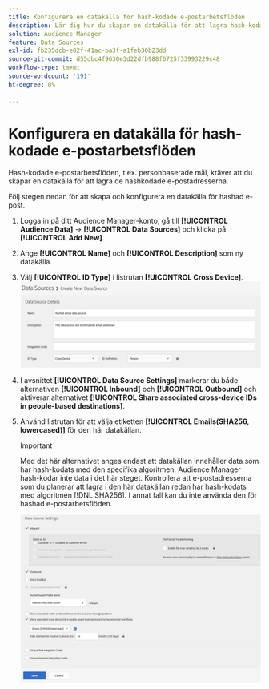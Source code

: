 ```yaml
---
title: Konfigurera en datakälla för hash-kodade e-postarbetsflöden
description: Lär dig hur du skapar en datakälla för att lagra hash-kodade e-postmeddelanden för hash-kodade e-postarbetsflöden.
solution: Audience Manager
feature: Data Sources
exl-id: fb235dcb-e02f-41ac-ba3f-a1feb30b23dd
source-git-commit: d55dbc4f9630e3d22dfb988f6725f33993229c48
workflow-type: tm+mt
source-wordcount: '191'
ht-degree: 0%

---
```


# Konfigurera en datakälla för hash-kodade e-postarbetsflöden

Hash-kodade e-postarbetsflöden, t.ex. personbaserade mål, kräver att du skapar en datakälla för att lagra de hashkodade e-postadresserna.

Följ stegen nedan för att skapa och konfigurera en datakälla för hashad e-post.

1. Logga in på ditt Audience Manager-konto, gå till **[!UICONTROL Audience Data]** -> **[!UICONTROL Data Sources]** och klicka på **[!UICONTROL Add New]**.
1. Ange **[!UICONTROL Name]** och **[!UICONTROL Description]** som ny datakälla.
1. Välj **[!UICONTROL ID Type]** i listrutan **[!UICONTROL Cross Device]**.
   ![Audience Manager-gränssnittsbild som visar avsnittet med information om datakällan.](../features/assets/create-hashed-email-data-source.png)
1. I avsnittet **[!UICONTROL Data Source Settings]** markerar du både alternativen **[!UICONTROL Inbound]** och **[!UICONTROL Outbound]** och aktiverar alternativet **[!UICONTROL Share associated cross-device IDs in people-based destinations]**.
1. Använd listrutan för att välja etiketten **[!UICONTROL Emails(SHA256, lowercased)]** för den här datakällan.

   >[!IMPORTANT]
   >
   >Med det här alternativet anges endast att datakällan innehåller data som har hash-kodats med den specifika algoritmen. Audience Manager hash-kodar inte data i det här steget. Kontrollera att e-postadresserna som du planerar att lagra i den här datakällan redan har hash-kodats med algoritmen [!DNL SHA256]. I annat fall kan du inte använda den för hashad e-postarbetsflöden.

   ![Audience Manager-gränssnittsbild som visar avsnittet med inställningar för datakälla.](../features/assets/data-source-settings.png)
